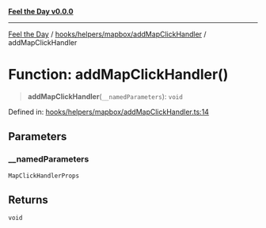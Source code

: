 [**Feel the Day v0.0.0**](../../../../../README.md)

***

[Feel the Day](../../../../../README.md) / [hooks/helpers/mapbox/addMapClickHandler](../README.md) / addMapClickHandler

# Function: addMapClickHandler()

> **addMapClickHandler**(`__namedParameters`): `void`

Defined in: [hooks/helpers/mapbox/addMapClickHandler.ts:14](https://github.com/HyeinKang/feel-the-day/blob/6b0d3fb3bda5bce2accd42bfbaa4c5a46f07891e/src/hooks/helpers/mapbox/addMapClickHandler.ts#L14)

## Parameters

### \_\_namedParameters

`MapClickHandlerProps`

## Returns

`void`
